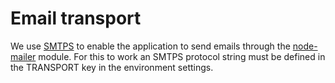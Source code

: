 # Email transport

We use [SMTPS](https://en.wikipedia.org/wiki/SMTPS) to enable the application to send emails through the [node-mailer](https://nodemailer.com/) module. For this to work an SMTPS protocol string must be defined in the TRANSPORT key in the environment settings.

